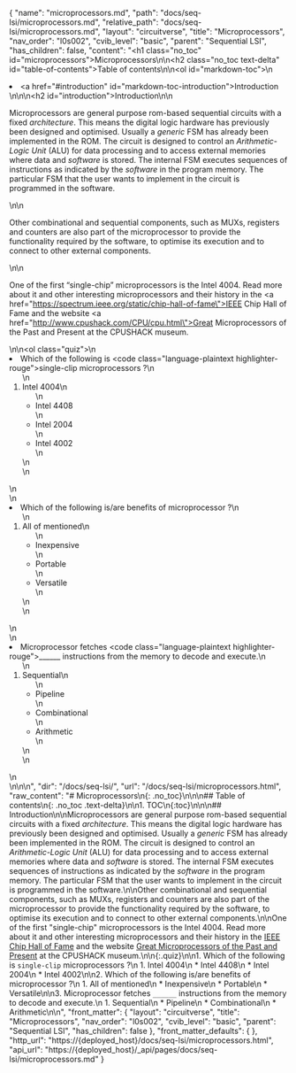 {
  "name": "microprocessors.md",
  "path": "docs/seq-lsi/microprocessors.md",
  "relative_path": "docs/seq-lsi/microprocessors.md",
  "layout": "circuitverse",
  "title": "Microprocessors",
  "nav_order": "l0s002",
  "cvib_level": "basic",
  "parent": "Sequential LSI",
  "has_children": false,
  "content": "<h1 class=\"no_toc\" id=\"microprocessors\">Microprocessors</h1>\n\n<h2 class=\"no_toc text-delta\" id=\"table-of-contents\">Table of contents</h2>\n\n<ol id=\"markdown-toc\">\n  <li><a href=\"#introduction\" id=\"markdown-toc-introduction\">Introduction</a></li>\n</ol>\n\n<h2 id=\"introduction\">Introduction</h2>\n\n<p>Microprocessors are general purpose rom-based sequential circuits with a fixed <em>architecture</em>. This means the digital logic hardware has previously been designed and optimised. Usually a <em>generic</em> FSM has already been implemented in the ROM. The circuit is designed to control an <em>Arithmetic-Logic Unit</em> (ALU) for data processing and to access external memories where data and <em>software</em> is stored. The internal FSM executes sequences of instructions as indicated by the <em>software</em> in the program memory. The particular FSM that the user wants to implement in the circuit is programmed in the software.</p>\n\n<p>Other combinational and sequential components, such as MUXs, registers and counters are also part of the microprocessor to provide the functionality required by the software, to optimise its execution and to connect to other external components.</p>\n\n<p>One of the first “single-chip” microprocessors is the Intel 4004. Read more about it and other interesting microprocessors and their history in the <a href=\"https://spectrum.ieee.org/static/chip-hall-of-fame\">IEEE Chip Hall of Fame</a> and the website <a href=\"http://www.cpushack.com/CPU/cpu.html\">Great Microprocessors of the Past and Present</a> at the CPUSHACK museum.</p>\n\n<ol class=\"quiz\">\n  <li>Which of the following is <code class=\"language-plaintext highlighter-rouge\">single-clip</code> microprocessors ?\n    <ol>\n      <li>Intel 4004\n        <ul>\n          <li>Intel 4408</li>\n          <li>Intel 2004</li>\n          <li>Intel 4002</li>\n        </ul>\n      </li>\n    </ol>\n  </li>\n  <li>Which of the following is/are benefits of microprocessor ?\n    <ol>\n      <li>All of mentioned\n        <ul>\n          <li>Inexpensive</li>\n          <li>Portable</li>\n          <li>Versatile</li>\n        </ul>\n      </li>\n    </ol>\n  </li>\n  <li>Microprocessor fetches <code class=\"language-plaintext highlighter-rouge\">______</code> instructions from the memory to decode and execute.\n    <ol>\n      <li>Sequential\n        <ul>\n          <li>Pipeline</li>\n          <li>Combinational</li>\n          <li>Arithmetic</li>\n        </ul>\n      </li>\n    </ol>\n  </li>\n</ol>\n\n",
  "dir": "/docs/seq-lsi/",
  "url": "/docs/seq-lsi/microprocessors.html",
  "raw_content": "# Microprocessors\n{: .no_toc}\n\n\n## Table of contents\n{: .no_toc .text-delta}\n\n1. TOC\n{:toc}\n\n\n## Introduction\n\nMicroprocessors are general purpose rom-based sequential circuits with a fixed *architecture*. This means the digital logic hardware has previously been designed and optimised. Usually a *generic* FSM has already been implemented in the ROM. The circuit is designed to control an *Arithmetic-Logic Unit* (ALU) for data processing and to access external memories where data and *software* is stored. The internal FSM executes sequences of instructions as indicated by the *software* in the program memory. The particular FSM that the user wants to implement in the circuit is programmed in the software.\n\nOther combinational and sequential components, such as MUXs, registers and counters are also part of the microprocessor to provide the functionality required by the software, to optimise its execution and to connect to other external components.\n\nOne of the first \"single-chip\" microprocessors is the Intel 4004. Read more about it and other interesting microprocessors and their history in the [IEEE Chip Hall of Fame](https://spectrum.ieee.org/static/chip-hall-of-fame) and the website [Great Microprocessors of the Past and Present](http://www.cpushack.com/CPU/cpu.html) at the CPUSHACK museum.\n\n{:.quiz}\n\n1. Which of the following is `single-clip` microprocessors ?\n   1. Intel 4004\n   * Intel 4408\n   * Intel 2004\n   * Intel 4002\n\n2. Which of the following is/are benefits of microprocessor ?\n   1. All of mentioned\n   * Inexpensive\n   * Portable\n   * Versatile\n\n3. Microprocessor fetches `______` instructions from the memory to decode and execute.\n   1. Sequential\n   * Pipeline\n   * Combinational\n   * Arithmetic\n\n",
  "front_matter": {
    "layout": "circuitverse",
    "title": "Microprocessors",
    "nav_order": "l0s002",
    "cvib_level": "basic",
    "parent": "Sequential LSI",
    "has_children": false
  },
  "front_matter_defaults": {
  },
  "http_url": "https://{deployed_host}/docs/seq-lsi/microprocessors.html",
  "api_url": "https://{deployed_host}/_api/pages/docs/seq-lsi/microprocessors.md"
}